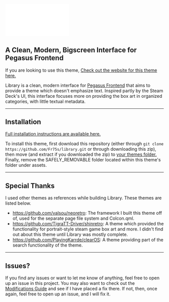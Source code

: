 
<img src="assets/theme/logo.png" width="40%" title="Library Logo" />

## A Clean, Modern, Bigscreen Interface for Pegasus Frontend

If you are looking to use this theme, [Check out the website for this theme here.](https://fr75s.github.io/library/assets/SAFELY_REMOVABLE/website/main.html)

Library is a clean, modern interface for [Pegasus Frontend](http://pegasus-frontend.org) that aims to provide a theme which doesn't emphasize text. Inspired partly by the Steam Deck's UI, this interface focuses more on providing the box art in organized categories, with little textual metadata.

***

## Installation

[Full installation instructions are available here.](https://fr75s.github.io/library/assets/SAFELY_REMOVABLE/website/install.html)

To install this theme, first download this repository (either through `git clone https://github.com/Fr75s/library.git` or through downloading this zip), then move (and extract if you downloaded the zip) to [your themes folder.](https://pegasus-frontend.org/docs/user-guide/installing-themes/) Finally, remove the SAFELY_REMOVABLE folder located within this theme's folder under assets.

***

## Special Thanks

I used other themes as references while building Library. These themes are listed below.

- https://github.com/valsou/neoretro: The framework I built this theme off of, used for the separate page file system and Colcon.qml.
- https://github.com/TigraTT-Driver/shinretro: A theme which provided the functionality for portrait-style steam game box art and more. I didn't find out about this theme until Library was mostly complete.
- https://github.com/PlayingKarrde/clearOS: A theme providing part of the search functionality of the theme.

***

## Issues?

If you find any issues or want to let me know of anything, feel free to open up an issue in this project. You may also want to check out the [Modifications Guide](https://github.com/Fr75s/library/blob/main/MODIFICATIONS.md) and see if I have placed a fix there. If not, then, once again, feel free to open up an issue, and I will fix it.

